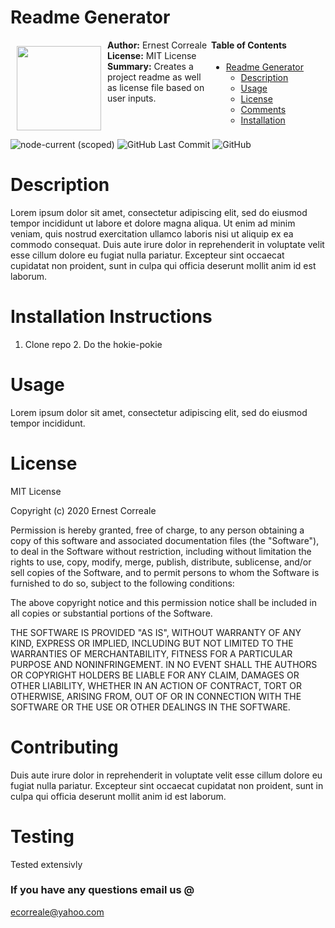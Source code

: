 # Readme Generator

<img src='https://avatars3.githubusercontent.com/u/47666377?v=4' height='135' style='float:left;margin:10px'>

<div style='float:right;margin-right:35px;;margin-top:-20px'>

#### Table of Contents

- [Readme Generator](#)
  - [Description](#Description)
  - [Usage](#Usage)
  - [License](#License)
  - [Comments](#Comments)
  - [Installation](#Installation)
 
</div>
<div style='min-height:145px;'

**Author:** Ernest Correale
<br/>
**License:** MIT License
<br/>
**Summary:** Creates a project readme as well as license file based on user inputs.

</div>

![node-current (scoped)](https://img.shields.io/node/v/@stdlib/stdlib?style=plastic)
![GitHub Last Commit](https://img.shields.io/github/last-commit/ecorreale/09-ReadmeGenerator?style=plastic)
![GitHub](https://img.shields.io/github/license/ecorreale/09-ReadmeGenerator?style=plastic)
# Description
Lorem ipsum dolor sit amet, consectetur adipiscing elit, sed do eiusmod tempor incididunt ut labore et dolore magna aliqua. Ut enim ad minim veniam, quis nostrud exercitation ullamco laboris nisi ut aliquip ex ea commodo consequat. Duis aute irure dolor in reprehenderit in voluptate velit esse cillum dolore eu fugiat nulla pariatur. Excepteur sint occaecat cupidatat non proident, sunt in culpa qui officia deserunt mollit anim id est laborum.
 
# Installation Instructions
1. Clone repo 2. Do the hokie-pokie
 
# Usage
Lorem ipsum dolor sit amet, consectetur adipiscing elit, sed do eiusmod tempor incididunt.
 
# License
MIT License

Copyright (c) 2020 Ernest Correale

Permission is hereby granted, free of charge, to any person obtaining a copy
of this software and associated documentation files (the "Software"), to deal
in the Software without restriction, including without limitation the rights
to use, copy, modify, merge, publish, distribute, sublicense, and/or sell
copies of the Software, and to permit persons to whom the Software is
furnished to do so, subject to the following conditions:

The above copyright notice and this permission notice shall be included in all
copies or substantial portions of the Software.

THE SOFTWARE IS PROVIDED "AS IS", WITHOUT WARRANTY OF ANY KIND, EXPRESS OR
IMPLIED, INCLUDING BUT NOT LIMITED TO THE WARRANTIES OF MERCHANTABILITY,
FITNESS FOR A PARTICULAR PURPOSE AND NONINFRINGEMENT. IN NO EVENT SHALL THE
AUTHORS OR COPYRIGHT HOLDERS BE LIABLE FOR ANY CLAIM, DAMAGES OR OTHER
LIABILITY, WHETHER IN AN ACTION OF CONTRACT, TORT OR OTHERWISE, ARISING FROM,
OUT OF OR IN CONNECTION WITH THE SOFTWARE OR THE USE OR OTHER DEALINGS IN THE
SOFTWARE.

 
# Contributing
Duis aute irure dolor in reprehenderit in voluptate velit esse cillum dolore eu fugiat nulla pariatur. Excepteur sint occaecat cupidatat non proident, sunt in culpa qui officia deserunt mollit anim id est laborum.
 
# Testing
Tested extensivly
 
### If you have any questions email us @
<ecorreale@yahoo.com>
